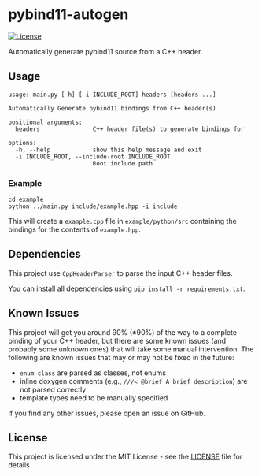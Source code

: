 # pybind11-autogen

[![License](https://img.shields.io/github/license/zfergus/pybind11-autogen?color=blue)](https://github.com/zfergus/pybind11-autogen/blob/main/LICENSE)

Automatically generate pybind11 source from a C++ header.

## Usage

```
usage: main.py [-h] [-i INCLUDE_ROOT] headers [headers ...]

Automatically Generate pybind11 bindings from C++ header(s)

positional arguments:
  headers               C++ header file(s) to generate bindings for

options:
  -h, --help            show this help message and exit
  -i INCLUDE_ROOT, --include-root INCLUDE_ROOT
                        Root include path
```

### Example

```
cd example
python ../main.py include/example.hpp -i include
```

This will create a `example.cpp` file in `example/python/src` containing the bindings for the contents of `example.hpp`.

## Dependencies

This project use `CppHeaderParser` to parse the input C++ header files.

You can install all dependencies using `pip install -r requirements.txt`.

## Known Issues

This project will get you around 90% (±90%) of the way to a complete binding of your C++ header, but there are some known issues (and probably some unknown ones) that will take some manual intervention. The following are known issues that may or may not be fixed in the future:

* `enum class` are parsed as classes, not enums
* inline doxygen comments (e.g., `///< @brief A brief description`) are not parsed correctly
* template types need to be manually specified

If you find any other issues, please open an issue on GitHub.

## License

This project is licensed under the MIT License - see the [LICENSE](LICENSE) file for details
